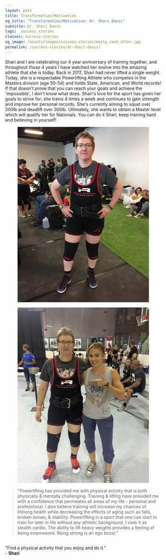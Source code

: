 ```yaml
---
layout: post
title: Transformation/Motivation
og_title: "Transformation/Motivation: Dr. Shari Davis"
subtitle: Dr. Shari Davis
tags: _success_stories
classes: success-stories
og_image: /assets/images/success-stories/emily_cash_after.jpg
permalink: /success-stories/dr-shari-davis/
---
```


Shari and I are celebrating our 4 year anniversary of training together, and throughout those 4 years I have 
watched her evolve into the amazing athlete that she is today. Back in 2011, Shari had never lifted a single 
weight. Today, she is a respectable Powerlifting Athlete who competes in the Masters division (age 50-54) and 
holds State, American, and World records! If that doesn't prove that you can reach your goals and achieve the 
'impossible', I don't know what does. Shari's love for the sport has given her goals to strive for; she trains 
4 times a week and continues to gain strength and improve her personal records. She's currently aiming to squat 
over 200lb and deadlift over 300lb. Ultimately, she wants to obtain a Master level which will qualify her for 
Nationals. You can do it Shari, keep training hard and believing in yourself! 

<div class="photos-container">
  <div class="photo-container">
    <figure>
      <img class="photo" src="/assets/images/success-stories/dr_shari_davis_0.jpg"/>
    </figure>
  </div>
  <div class="photo-container">
    <figure>
      <img class="photo" src="/assets/images/success-stories/dr_shari_davis_1.jpg"/>
    </figure>
  </div>
</div>

> "Powerlifting has provided me with physical activity that is both physically & mentally challenging. Training 
& lifting have provided me with a confidence that permeates all areas of my life - personal and professional. 
I also believe training will increase my chances of lifelong health while decreasing the effects of aging such 
as falls, broken bones, & stability. Powerlifting is a sport that one can start to train for later in life without 
any athletic background. I view it as stealth cardio. The ability to lift heavy weights provides a feeling of 
being empowered. Being strong is an ego boost."  
<br/>
"Find a physical activity that you enjoy and do it."  
<br/>
- <strong>Shari</strong>
